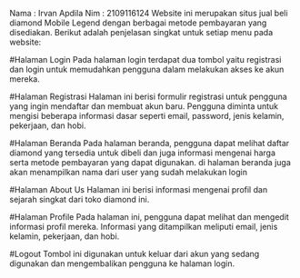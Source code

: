 Nama : Irvan Apdila
Nim  : 2109116124
Website ini merupakan situs jual beli diamond Mobile Legend dengan berbagai metode pembayaran yang disediakan. Berikut adalah penjelasan singkat untuk setiap menu pada website:

#Halaman Login
Pada halaman login terdapat dua tombol yaitu registrasi dan login untuk memudahkan pengguna dalam melakukan akses ke akun mereka.

#Halaman Registrasi
Halaman ini berisi formulir registrasi untuk pengguna yang ingin mendaftar dan membuat akun baru. Pengguna diminta untuk mengisi beberapa informasi dasar seperti email, password, jenis kelamin, pekerjaan, dan hobi.

#Halaman Beranda
Pada halaman beranda, pengguna dapat melihat daftar diamond yang tersedia untuk dibeli dan juga informasi mengenai harga serta metode pembayaran yang dapat digunakan.
di halaman beranda juga akan menampilkan nama dari user yang sudah melakukan login 

#Halaman About Us
Halaman ini berisi informasi mengenai profil dan sejarah singkat dari toko diamond ini.

#Halaman Profile
Pada halaman ini, pengguna dapat melihat dan mengedit informasi profil mereka. Informasi yang ditampilkan meliputi email, jenis kelamin, pekerjaan, dan hobi.

#Logout
Tombol ini digunakan untuk keluar dari akun yang sedang digunakan dan mengembalikan pengguna ke halaman login.